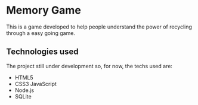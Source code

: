 # Memory Game

This is a game developed to help people understand the power of recycling through a easy going game.




## Technologies used


The project still under development so, for now, the techs used are:

- HTML5
- CSS3
JavaScript
- Node.js
- SQLite
